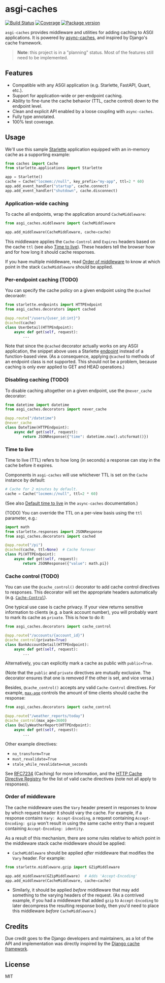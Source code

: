# asgi-caches

[![Build Status](https://travis-ci.com/florimondmanca/asgi-caches.svg?branch=master)](https://travis-ci.com/florimondmanca/asgi-caches)
[![Coverage](https://codecov.io/gh/florimondmanca/asgi-caches/branch/master/graph/badge.svg)](https://codecov.io/gh/florimondmanca/asgi-caches)
[![Package version](https://badge.fury.io/py/asgi-caches.svg)](https://pypi.org/project/asgi-caches)

`asgi-caches` provides middleware and utilities for adding caching to ASGI applications. It is powered by [async-caches](https://rafalp.github.io/async-caches/), and inspired by Django's cache framework.

> **Note**: this project is in a "planning" status. Most of the features still need to be implemented.

## Features

- Compatible with any ASGI application (e.g. Starlette, FastAPI, Quart, etc.).
- Support for application-wide or per-endpoint caching.
- Ability to fine-tune the cache behavior (TTL, cache control) down to the endpoint level.
- Clean and explicit API enabled by a loose coupling with `async-caches`.
- Fully type annotated.
- 100% test coverage.

## Usage

We'll use this sample [Starlette](https://www.starlete.io) application equipped with an in-memory cache as a supporting example:

```python
from caches import Cache
from starlette.applications import Starlette

app = Starlette()
cache = Cache("locmem://null", key_prefix="my-app", ttl=2 * 60)
app.add_event_handler("startup", cache.connect)
app.add_event_handler("shutdown", cache.disconnect)
```

### Application-wide caching

To cache all endpoints, wrap the application around `CacheMiddleware`:

```python
from asgi_caches.middleware import CacheMiddleware

app.add_middleware(CacheMiddleware, cache=cache)
```

This middleware applies the `Cache-Control` and `Expires` headers based on the cache `ttl` (see also [Time to live](#time-to-live)). These headers tell the browser how and for how long it should cache responses.

If you have multiple middleware, read [Order of middleware](#order-of-middleware) to know at which point in the stack `CacheMiddleware` should be applied.

### Per-endpoint caching (TODO)

You can specify the cache policy on a given endpoint using the `@cached` decoraotr:

```python
from starlette.endpoints import HTTPEndpoint
from asgi_caches.decorators import cached

@app.route("/users/{user_id:int}")
@cached(cache)
class UserDetail(HTTPEndpoint):
    async def get(self, request):
        ...
```

Note that since the `@cached` decorator actually works on any ASGI application, the snippet above uses a Starlette [endpoint](https://www.starlette.io/endpoints/) instead of a function-based view. (As a consequence, applying `@cached` to methods of an endpoint class is not supported. This should not be a problem, because caching is only ever applied to GET and HEAD operations.)

### Disabling caching (TODO)

To disable caching altogether on a given endpoint, use the `@never_cache` decorator:

```python
from datetime import datetime
from asgi_caches.decorators import never_cache

@app.route("/datetime")
@never_cache
class DateTime(HTTPEndpoint):
    async def get(self, request):
        return JSONResponse({"time": datetime.now().utcformat()})
```

### Time to live

Time to live (TTL) refers to how long (in seconds) a response can stay in the cache before it expires.

Components in `asgi-caches` will use whichever TTL is set on the `Cache` instance by default:

```python
# Cache for 2 minutes by default.
cache = Cache("locmem://null", ttl=2 * 60)
```

(See also [Default time to live](https://rafalp.github.io/async-caches/backends/#default-time-to-live) in the `async-caches` documentation.)

(TODO) You can override the TTL on a per-view basis using the `ttl` parameter, e.g.:

```python
import math
from starlette.responses import JSONResponse
from asgi_caches.decorators import cached

@app.route("/pi")
@cached(cache, ttl=None)  # Cache forever
class Pi(HTTPEndpoint):
    async def get(self, request):
        return JSONResponse({"value": math.pi})
```

### Cache control (TODO)

You can use the `@cache_control()` decorator to add cache control directives to responses. This decorator will set the appropriate headers automatically (e.g. [`Cache-Control`](https://developer.mozilla.org/en-US/docs/Web/HTTP/Headers/Cache-Control)).

One typical use case is cache privacy. If your view returns sensitive information to clients (e.g. a bank account number), you will probably want to mark its cache as `private`. This is how to do it:

```python
from asgi_caches.decorators import cache_control

@app.route("/accounts/{account_id}")
@cache_control(private=True)
class BankAccountDetail(HTTPEndpoint):
    async def get(self, request):
        ...
```

Alternatively, you can explicitly mark a cache as public with `public=True`.

(Note that the `public` and `private` directives are mutually exclusive. The decorator ensures that one is removed if the other is set, and vice versa.)

Besides, `@cache_control()` accepts any valid `Cache-Control` directives. For example, [`max-age`](https://tools.ietf.org/html/rfc7234.html#section-5.2.2.8) controls the amount of time clients should cache the response:

```python
from asgi_caches.decorators import cache_control

@app.route("/weather_reports/today")
@cache_control(max_age=3600)
class DailyWeatherReport(HTTPEndpoint):
    async def get(self, request):
        ...
```

Other example directives:

- `no_transform=True`
- `must_revalidate=True`
- `stale_while_revalidate=num_seconds`

See [RFC7234](https://tools.ietf.org/html/rfc7234.html) (Caching) for more information, and the [HTTP Cache Directive Registry](https://www.iana.org/assignments/http-cache-directives/http-cache-directives.xhtml) for the list of valid cache directives (note not all apply to responses).

### Order of middleware

The cache middleware uses the `Vary` header present in responses to know by which request header it should vary the cache. For example, if a response contains `Vary: Accept-Encoding`, a request containing `Accept-Encoding: gzip` won't result in using the same cache entry than a request containing `Accept-Encoding: identity`.

As a result of this mechanism, there are some rules relative to which point in the middleware stack cache middleware should be applied:

- `CacheMiddleware` should be applied *after* middleware that modifies the `Vary` header. For example:

```python
from starlette.middleware.gzip import GZipMiddleware

app.add_middleware(GZipMiddleware)  # Adds 'Accept-Encoding'
app.add_middleware(CacheMiddleware, cache=cache)
```

- Similarly, it should be applied *before* middleware that may add something to the varying headers of the request. (As a contrived example, if you had a middleware that added `gzip` to `Accept-Encoding` to later decompress the resulting response body, then you'd need to place this middleware *before* `CacheMiddleware`.)

## Credits

Due credit goes to the Django developers and maintainers, as a lot of the API and implementation was directly inspired by the [Django cache framework](https://docs.djangoproject.com/en/2.2/topics/cache/).

## License

MIT
